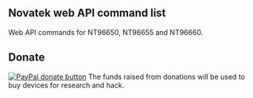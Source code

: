 ## Novatek web API command list
Web API commands for NT96650, NT96655 and NT96660.
## Donate
<span class="badge-paypal"><a href="https://www.paypal.com/cgi-bin/webscr?cmd=_donations&business=cardvdsale%40gmail%2ecom&lc=GB&item_name=Action%20camera%20research&no_note=0&currency_code=USD&bn=PP%2dDonationsBF%3abtn_donate_SM%2egif%3aNonHostedGuest"><img src="https://www.paypalobjects.com/en_GB/i/btn/btn_donate_LG.gif" alt="PayPal donate button" /></a></span>
The funds raised from donations will be used to buy devices for research and hack.